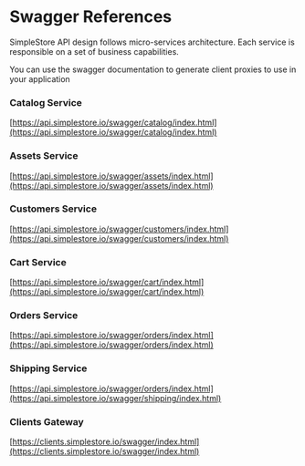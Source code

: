 # Swagger References

SimpleStore API design follows micro-services architecture. Each service is responsible on a set of business capabilities. 

You can use the swagger documentation to generate client proxies to use in your application

### Catalog Service

[https://api.simplestore.io/swagger/catalog/index.html](https://api.simplestore.io/swagger/catalog/index.html)

### Assets Service

[https://api.simplestore.io/swagger/assets/index.html](https://api.simplestore.io/swagger/assets/index.html)

### Customers Service

[https://api.simplestore.io/swagger/customers/index.html](https://api.simplestore.io/swagger/customers/index.html)

### Cart Service 

[https://api.simplestore.io/swagger/cart/index.html](https://api.simplestore.io/swagger/cart/index.html)

### Orders Service 

[https://api.simplestore.io/swagger/orders/index.html](https://api.simplestore.io/swagger/orders/index.html)

### Shipping Service 

[https://api.simplestore.io/swagger/orders/index.html](https://api.simplestore.io/swagger/shipping/index.html)

### Clients Gateway

[https://clients.simplestore.io/swagger/index.html](https://clients.simplestore.io/swagger/index.html)

